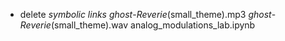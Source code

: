 - delete *symbolic links*
    _ghost_-_Reverie_(small_theme).mp3
    _ghost_-_Reverie_(small_theme).wav
    analog_modulations_lab.ipynb

